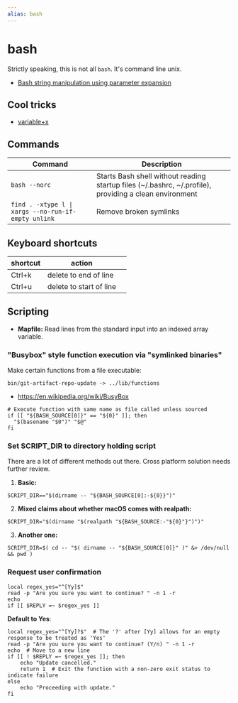 ```yaml
---
alias: bash
---
```

# bash

Strictly speaking, this is not all `bash`. It's command line unix.

- [Bash string manipulation using parameter expansion](bash-string-manipulation-using-parameter-expansion.md)

## Cool tricks

- [variable+x](variable+x.md)

## Commands

| Command | Description |
|---------|-------------|
| `bash --norc` | Starts Bash shell without reading startup files (~/.bashrc, ~/.profile), providing a clean environment |
| `find . -xtype l \| xargs --no-run-if-empty unlink` | Remove broken symlinks |

## Keyboard shortcuts

| shortcut | action                  |     |
| -------- | ----------------------- | --- |
| Ctrl+k   | delete to end of line   |     |
| Ctrl+u   | delete to start of line |     |



## Scripting

- **Mapfile:** Read lines from the standard input into an indexed array variable.  


### "Busybox" style function execution via "symlinked binaries"

Make certain functions from a file executable:

```shell
bin/git-artifact-repo-update -> ../lib/functions
```



- https://en.wikipedia.org/wiki/BusyBox

```shell
# Execute function with same name as file called unless sourced
if [[ "${BASH_SOURCE[0]}" == "${0}" ]]; then
  "$(basename "$0")" "$@"
fi
```

### Set SCRIPT_DIR to directory holding script

There are a lot of different methods out there. Cross platform solution needs further review.

1. **Basic:**

```shell
SCRIPT_DIR=="$(dirname -- "${BASH_SOURCE[0]:-${0}}")"
```

2. **Mixed claims about whether macOS comes with realpath:**

```shell
SCRIPT_DIR="$(dirname "$(realpath "${BASH_SOURCE:-"${0}"}")")"
```

3. **Another one:**

```shell
SCRIPT_DIR=$( cd -- "$( dirname -- "${BASH_SOURCE[0]}" )" &> /dev/null && pwd )
```


### Request user confirmation


```shell
local regex_yes="^[Yy]$"
read -p "Are you sure you want to continue? " -n 1 -r
echo
if [[ $REPLY =~ $regex_yes ]]
```


**Default to Yes**:

```shell
local regex_yes="^[Yy]?$"  # The '?' after [Yy] allows for an empty response to be treated as 'Yes'
read -p "Are you sure you want to continue? (Y/n) " -n 1 -r
echo  # Move to a new line
if [[ ! $REPLY =~ $regex_yes ]]; then
    echo "Update cancelled."
    return 1  # Exit the function with a non-zero exit status to indicate failure
else
    echo "Proceeding with update."
fi
```
